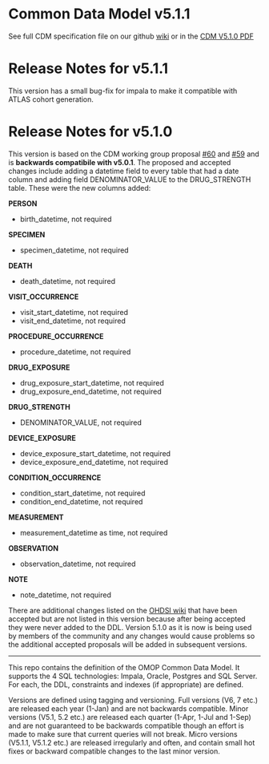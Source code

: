 Common Data Model v5.1.1
=================

See full CDM specification file on our github [wiki](https://github.com/OHDSI/CommonDataModel/wiki) or in the [CDM V5.1.0 PDF](https://github.com/OHDSI/CommonDataModel/blob/master/OMOP_CDM_v5_1_0.pdf)

Release Notes for v5.1.1
=============
This version has a small bug-fix for impala to make it compatible with ATLAS cohort generation.

Release Notes for v5.1.0
=============
This version is based on the CDM working group proposal [#60](https://github.com/OHDSI/CommonDataModel/issues/60) and [#59](https://github.com/OHDSI/CommonDataModel/issues/59) and is **backwards compatibile with v5.0.1**. The proposed and accepted changes include adding a datetime field to every table that had a date column and adding field DENOMINATOR_VALUE to the DRUG_STRENGTH table. These were the new columns added:

**PERSON**  
* birth_datetime, not required

**SPECIMEN**  
* specimen_datetime, not required

**DEATH**  
* death_datetime, not required

**VISIT_OCCURRENCE**  
* visit_start_datetime, not required
* visit_end_datetime, not required

**PROCEDURE_OCCURRENCE**  
* procedure_datetime, not required

**DRUG_EXPOSURE**  
* drug_exposure_start_datetime, not required
* drug_exposure_end_datetime, not required

**DRUG_STRENGTH**
* DENOMINATOR_VALUE, not required

**DEVICE_EXPOSURE**  
* device_exposure_start_datetime, not required
* device_exposure_end_datetime, not required

**CONDITION_OCCURRENCE**  
* condition_start_datetime, not required
* condition_end_datetime, not required

**MEASUREMENT**  
* measurement_datetime as time, not required

**OBSERVATION**  
* observation_datetime, not required

**NOTE**  
* note_datetime, not required

There are additional changes listed on the [OHDSI wiki](http://www.ohdsi.org/web/wiki/doku.php?id=documentation:next_cdm) that have been accepted but are not listed in this version because after being accepted they were never added to the DDL. Version 5.1.0 as it is now is being used by members of the community and any changes would cause problems so the additional accepted proposals will be added in subsequent versions. 

---------
  
This repo contains the definition of the OMOP Common Data Model. It supports the 4 SQL technologies: Impala, Oracle, Postgres and SQL Server. For each, the DDL, constraints and indexes (if appropriate) are defined. 

Versions are defined using tagging and versioning. Full versions (V6, 7 etc.) are released each year (1-Jan) and are not backwards compatible. Minor versions (V5.1, 5.2 etc.) are released each quarter (1-Apr, 1-Jul and 1-Sep) and are not guaranteed to be backwards compatible though an effort is made to make sure that current queries will not break. Micro versions (V5.1.1, V5.1.2 etc.) are released irregularly and often, and contain small hot fixes or backward compatible changes to the last minor version.
